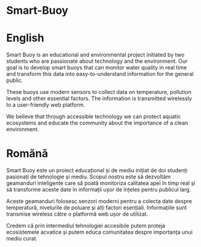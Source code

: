 # Smart-Buoy
# English
Smart Buoy is an educational and environmental project initiated by two students who are passionate about technology and the environment. Our goal is to develop smart buoys that can monitor water quality in real time and transform this data into easy-to-understand information for the general public.

These buoys use modern sensors to collect data on temperature, pollution levels and other essential factors. The information is transmitted wirelessly to a user-friendly web platform.

We believe that through accessible technology we can protect aquatic ecosystems and educate the community about the importance of a clean environment.
# Romănă
Smart Buoy este un proiect educațional și de mediu inițiat de doi studenți pasionați de tehnologie și mediu. Scopul nostru este să dezvoltăm geamanduri inteligente care să poată monitoriza calitatea apei în timp real și să transforme aceste date în informații ușor de înțeles pentru publicul larg.

Aceste geamanduri folosesc senzori moderni pentru a colecta date despre temperatură, nivelurile de poluare și alți factori esențiali. Informațiile sunt transmise wireless către o platformă web ușor de utilizat.

Credem că prin intermediul tehnologiei accesibile putem proteja ecosistemele acvatice și putem educa comunitatea despre importanța unui mediu curat.
